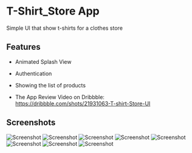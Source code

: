 
# T-Shirt_Store App

Simple UI that show t-shirts for a clothes store

## Features

- Animated Splash View
- Authentication
- Showing the list of products

- The App Review Video on Dribbble: https://dribbble.com/shots/21931063-T-shirt-Store-UI



## Screenshots

![Screenshot](1.jpg)
![Screenshot](2.jpg)
![Screenshot](3.jpg)
![Screenshot](4.jpg)
![Screenshot](5.jpg)
![Screenshot](6.jpg)
![Screenshot](7.jpg)
![Screenshot](8.jpg)

